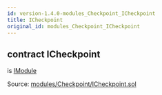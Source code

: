 ```yaml
---
id: version-1.4.0-modules_Checkpoint_ICheckpoint
title: ICheckpoint
original_id: modules_Checkpoint_ICheckpoint
---
```


<div class="contract-doc"><div class="contract"><h2 class="contract-header"><span class="contract-kind">contract</span> ICheckpoint</h2><p class="base-contracts"><span>is</span> <a href="interfaces_IModule.html">IModule</a></p><div class="source">Source: <a href="git+https://github.com/PolymathNetwork/polymath-core/blob/v1.4.0/contracts/modules/Checkpoint/ICheckpoint.sol" target="_blank">modules/Checkpoint/ICheckpoint.sol</a></div></div></div>

